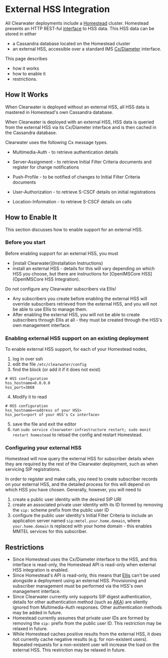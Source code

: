 # External HSS Integration

All Clearwater deployments include a [Homestead](https://github.com/Metaswitch/crest) cluster.  Homestead presents an HTTP REST-ful [interface](https://github.com/Metaswitch/crest/blob/dev/docs/homestead_api.md) to HSS data.  This HSS data can be stored in either

*   a Cassandra database located on the Homestead cluster
*   an external HSS, accessible over a standard IMS [Cx/Diameter](http://www.3gpp.org/ftp/Specs/html-info/29228.htm) interface.

This page describes

*   how it works
*   how to enable it
*   restrictions.

## How It Works

When Clearwater is deployed without an external HSS, all HSS data is mastered in Homestead's own Cassandra database.

When Clearwater is deployed with an external HSS, HSS data is queried from the external HSS via its Cx/Diameter interface and is then cached in the Cassandra database.

Clearwater uses the following Cx message types.

*   Multimedia-Auth - to retrieve authentication details
*   Server-Assignment - to retrieve Initial Filter Criteria documents and register for change notifications
*   Push-Profile - to be notified of changes to Initial Filter Criteria documents

*   User-Authorization - to retrieve S-CSCF details on initial registrations

*   Location-Information - to retrieve S-CSCF details on calls

## How to Enable It

This section discusses how to enable support for an external HSS.

### Before you start

Before enabling support for an external HSS, you must

*   [install Clearwater](Installation Instructions)
*   install an external HSS - details for this will vary depending on which HSS you choose, but there are instructions for [OpenIMSCore HSS](OpenIMSCore HSS Integration).

Do not configure any Clearwater subscribers via Ellis!

*   Any subscribers you create before enabling the external HSS will override subscribers retrieved from the external HSS, and you will not be able to use Ellis to manage them.
*   After enabling the external HSS, you will not be able to create subscribers through Ellis at all - they must be created through the HSS's own management interface.

### Enabling external HSS support on an existing deployment

To enable external HSS support, for each of your Homestead nodes,

1.  log in over ssh
2.  edit the file
    `/etc/clearwater/config`
3.  find the block (or add it if it does not exist)
```
# HSS configuration
hss_hostname=0.0.0.0
hss_port=3868
```
4.  Modify it to read
```
# HSS configuration
hss_hostname=<address of your HSS>
hss_port=<port of your HSS's Cx interface>
```
5.  save the file and exit the editor
6.  run `sudo service clearwater-infrastructure restart; sudo monit restart homestead` to reload the config and restart Homestead.

### Configuring your external HSS

Homestead will now query the external HSS for subscriber details when they are required by the rest of the Clearwater deployment, such as when servicing SIP registrations.

In order to register and make calls, you need to create subscriber records on your external HSS, and the detailed process for this will depend on which HSS you have chosen.  Generally, however, you will need to

1. create a public user identity with the desired SIP URI
2. create an associated private user identity with its ID formed by removing the `sip:` scheme prefix from the public user ID
3. configure the public user identity's Initial Filter Criteria to include an application server named `sip:mmtel.your.home.domain`, where `your.home.domain` is replaced with your home domain - this enables MMTEL services for this subscriber.

## Restrictions

*   Since Homestead uses the Cx/Diameter interface to the HSS, and this interface is read-only, the Homestead API is read-only when external HSS integration is enabled.
*   Since Homestead's API is read-only, this means that [Ellis]() can't be used alongside a deployment using an external HSS.  Provisioning and subscriber management must be performed via the HSS's own management interface.
*   Since Clearwater currently only supports SIP digest authentication, details for other authentication method (such as [AKA](http://tools.ietf.org/html/rfc3310)) are silently ignored from Multimedia-Auth responses.  Other authentication methods may be added in future.
*   Homestead currently assumes that private user IDs are formed by removing the `sip:` prefix from the public user ID.  This restriction may be relaxed in future.
*   While Homestead caches positive results from the external HSS, it does not currently cache negative results (e.g. for non-existent users).  Repeated requests for a non-existent user will increase the load on the external HSS. This restriction may be relaxed in future.
